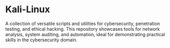 # Kali-Linux
A collection of versatile scripts and utilities for cybersecurity, penetration testing, and ethical hacking. This repository showcases tools for network analysis, system auditing, and automation, ideal for demonstrating practical skills in the cybersecurity domain.
